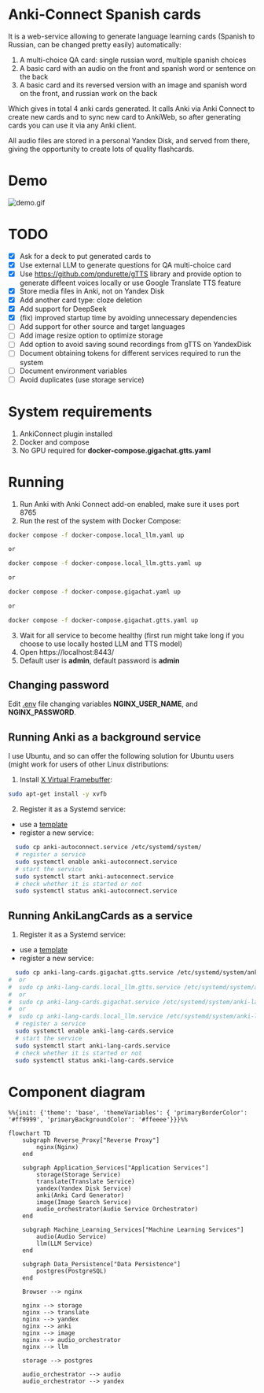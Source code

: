# Anki-Connect Spanish cards

It is a web-service allowing to generate language learning cards (Spanish to Russian, can be changed pretty easily) automatically:
1. A multi-choice QA card: single russian word, multiple spanish choices
2. A basic card with an audio on the front and spanish word or sentence on the back
3. A basic card and its reversed version with an image and spanish word on the front, and russian work on the back

Which gives in total 4 anki cards generated.
It calls Anki via Anki Connect to create new cards and to sync new card to AnkiWeb,
so after generating cards you can use it via any Anki client.

All audio files are stored in a personal Yandex Disk, and served from there, giving the opportunity to create lots of quality flashcards.

# Demo
![demo.gif](demo.gif)

# TODO

- [x] Ask for a deck to put generated cards to
- [x] Use external LLM to generate questions for QA multi-choice card
- [x] Use https://github.com/pndurette/gTTS library and provide option to generate diffeent voices locally or use Google Translate TTS feature
- [x] Store media files in Anki, not on Yandex Disk
- [x] Add another card type: cloze deletion
- [x] Add support for DeepSeek
- [x] (fix) improved startup time by avoiding unnecessary dependencies
- [ ] Add support for other source and target languages
- [ ] Add image resize option to optimize storage
- [ ] Add option to avoid saving sound recordings from gTTS on YandexDisk
- [ ] Document obtaining tokens for different services required to run the system
- [ ] Document environment variables
- [ ] Avoid duplicates (use storage service)

# System requirements

1. AnkiConnect plugin installed
2. Docker and compose
3. No GPU required for **docker-compose.gigachat.gtts.yaml**

# Running

1. Run Anki with Anki Connect add-on enabled, make sure it uses port 8765
2. Run the rest of the system with Docker Compose:
```bash 
docker compose -f docker-compose.local_llm.yaml up

or

docker compose -f docker-compose.local_llm.gtts.yaml up

or

docker compose -f docker-compose.gigachat.yaml up

or

docker compose -f docker-compose.gigachat.gtts.yaml up
```
3. Wait for all service to become healthy (first run might take long if you choose to use locally hosted LLM and TTS model)
4. Open https://localhost:8443/
5. Default user is **admin**, default password is **admin**

## Changing password

Edit [.env](./.env) file changing variables **NGINX_USER_NAME**, and **NGINX_PASSWORD**.

## Running Anki as a background service

I use Ubuntu, and so can offer the following solution for Ubuntu users (might work for users of other Linux distributions:

1. Install [X Virtual Framebuffer](https://en.wikipedia.org/wiki/Xvfb):
```bash
sudo apt-get install -y xvfb
```
2. Register it as a Systemd service:
- use a [template](./anki-autoconnect.service)
- register a new service: 
```bash
  sudo cp anki-autoconnect.service /etc/systemd/system/
  # register a service
  sudo systemctl enable anki-autoconnect.service
  # start the service
  sudo systemctl start anki-autoconnect.service
  # check whether it is started or not
  sudo systemctl status anki-autoconnect.service
```

## Running AnkiLangCards as a service

1. Register it as a Systemd service:
- use a [template](./anki-lang-cards.service)
- register a new service: 
```bash
  sudo cp anki-lang-cards.gigachat.gtts.service /etc/systemd/system/anki-lang-cards.service
#  or
#  sudo cp anki-lang-cards.local_llm.gtts.service /etc/systemd/system/anki-lang-cards.service
#  or
#  sudo cp anki-lang-cards.gigachat.service /etc/systemd/system/anki-lang-cards.service
#  or
#  sudo cp anki-lang-cards.local_llm.service /etc/systemd/system/anki-lang-cards.service
  # register a service
  sudo systemctl enable anki-lang-cards.service
  # start the service
  sudo systemctl start anki-lang-cards.service
  # check whether it is started or not
  sudo systemctl status anki-lang-cards.service
```

# Component diagram

```mermaid
%%{init: {'theme': 'base', 'themeVariables': { 'primaryBorderColor': '#ff9999', 'primaryBackgroundColor': '#ffeeee'}}}%%

flowchart TD
    subgraph Reverse_Proxy["Reverse Proxy"]
        nginx(Nginx)
    end

    subgraph Application_Services["Application Services"]
        storage(Storage Service)
        translate(Translate Service)
        yandex(Yandex Disk Service)
        anki(Anki Card Generator)
        image(Image Search Service)
        audio_orchestrator(Audio Service Orchestrator)
    end

    subgraph Machine_Learning_Services["Machine Learning Services"]
        audio(Audio Service)
        llm(LLM Service)
    end

    subgraph Data_Persistence["Data Persistence"]
        postgres(PostgreSQL)
    end

    Browser --> nginx

    nginx --> storage
    nginx --> translate
    nginx --> yandex
    nginx --> anki
    nginx --> image
    nginx --> audio_orchestrator
    nginx --> llm

    storage --> postgres

    audio_orchestrator --> audio
    audio_orchestrator --> yandex
```
